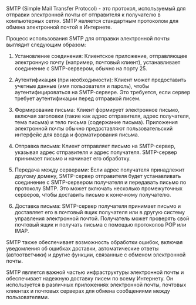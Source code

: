SMTP (Simple Mail Transfer Protocol) - это протокол, используемый для отправки электронной почты от отправителя к получателю в компьютерных сетях. SMTP является стандартным протоколом для обмена электронной почтой в Интернете.

Процесс использования SMTP для отправки электронной почты выглядит следующим образом:

1. Установление соединения: Клиентское приложение, отправляющее электронную почту (например, почтовый клиент), устанавливает соединение с SMTP-сервером, обычно на порту 25.

2. Аутентификация (при необходимости): Клиент может предоставить учетные данные (имя пользователя и пароль), чтобы аутентифицироваться на SMTP-сервере. Это требуется, если сервер требует аутентификации перед отправкой писем.

3. Формирование письма: Клиент формирует электронное письмо, включая заголовки (такие как адрес отправителя, адрес получателя, тема письма) и тело письма (содержание письма). Приложения электронной почты обычно предоставляют пользовательский интерфейс для ввода и форматирования письма.

4. Отправка письма: Клиент отправляет письмо на SMTP-сервер, указывая адрес отправителя и адрес получателя. SMTP-сервер принимает письмо и начинает его обработку.

5. Передача между серверами: Если адрес получателя принадлежит другому домену, SMTP-сервер отправителя будет устанавливать соединение с SMTP-сервером получателя и передавать письмо по протоколу SMTP. Это может включать несколько промежуточных серверов, чтобы доставить письмо к конечному получателю.

6. Доставка письма: SMTP-сервер получателя принимает письмо и доставляет его в почтовый ящик получателя или в другую систему управления электронной почтой. Получатель может проверять свой почтовый ящик и получать письма с помощью протоколов POP или IMAP.

SMTP также обеспечивает возможность обработки ошибок, включая уведомления об ошибках доставки, автоматические ответы (автоответчики) и другие функции, связанные с обменом электронной почты.

SMTP является важной частью инфраструктуры электронной почты и обеспечивает надежную доставку писем по всему Интернету. Он используется в различных приложениях электронной почты, почтовых клиентах и почтовых серверах для обмена сообщениями между пользователями.